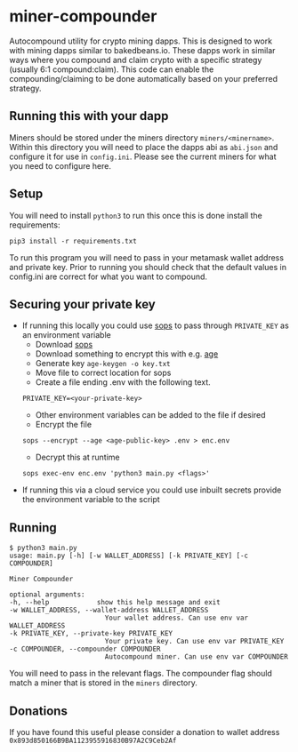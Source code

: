 # miner-compounder

Autocompound utility for crypto mining dapps. This is designed to work with mining dapps similar to bakedbeans.io. These dapps work in similar ways where you compound and claim crypto with a specific strategy (usually 6:1 compound:claim). This code can enable the compounding/claiming to be done automatically based on your preferred strategy.

## Running this with your dapp

Miners should be stored under the miners directory `miners/<minername>`. Within this directory you will need to place the dapps abi as `abi.json` and configure it for use in `config.ini`. Please see the current miners for what you need to configure here.

## Setup

You will need to install `python3` to run this once this is done install the requirements:

    pip3 install -r requirements.txt

To run this program you will need to pass in your metamask wallet address and private key. Prior to running you should check that the default values in config.ini are correct for what you want to compound.

## Securing your private key

* If running this locally you could use [sops](https://github.com/mozilla/sops) to pass through `PRIVATE_KEY` as an environment variable
  * Download [sops](https://github.com/mozilla/sops)
  * Download something to encrypt this with e.g. [age](https://github.com/FiloSottile/age)
  * Generate key `age-keygen -o key.txt`
  * Move file to correct location for sops
  * Create a file ending .env with the following text.
  ```
  PRIVATE_KEY=<your-private-key>
  ```
  * Other environment variables can be added to the file if desired
  * Encrypt the file
  ```
  sops --encrypt --age <age-public-key> .env > enc.env
  ```
  * Decrypt this at runtime
  ```
  sops exec-env enc.env 'python3 main.py <flags>'
  ```
* If running this via a cloud service you could use inbuilt secrets provide the environment variable to the script

## Running

    $ python3 main.py
    usage: main.py [-h] [-w WALLET_ADDRESS] [-k PRIVATE_KEY] [-c COMPOUNDER]

    Miner Compounder

    optional arguments:
    -h, --help            show this help message and exit
    -w WALLET_ADDRESS, --wallet-address WALLET_ADDRESS
                            Your wallet address. Can use env var WALLET_ADDRESS
    -k PRIVATE_KEY, --private-key PRIVATE_KEY
                            Your private key. Can use env var PRIVATE_KEY
    -c COMPOUNDER, --compounder COMPOUNDER
                            Autocompound miner. Can use env var COMPOUNDER

You will need to pass in the relevant flags. The compounder flag should match a miner that is stored in the `miners` directory.

## Donations

If you have found this useful please consider a donation to wallet address `0x893d850166B9BA1123955916830B97A2C9Ceb2Af`